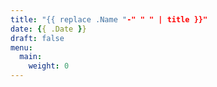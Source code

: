 ```yaml
---
title: "{{ replace .Name "-" " " | title }}"
date: {{ .Date }}
draft: false
menu:
  main:
    weight: 0
---
```

